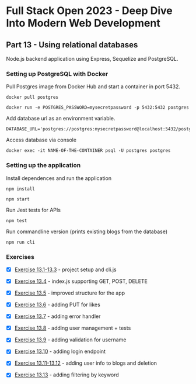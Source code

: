# Full Stack Open 2023 - Deep Dive Into Modern Web Development

## Part 13 - Using relational databases

Node.js backend application using Express, Sequelize and PostgreSQL.

### Setting up PostgreSQL with Docker

Pull Postgres image from Docker Hub and start a container in port 5432.

    docker pull postgres
    
    docker run -e POSTGRES_PASSWORD=mysecretpassword -p 5432:5432 postgres

Add database url as an environment variable.

    DATABASE_URL='postgres://postgres:mysecretpassword@localhost:5432/postgres'

Access database via console 

    docker exec -it NAME-OF-THE-CONTAINER psql -U postgres postgres

### Setting up the application 

Install dependences and run the application

    npm install 

    npm start

Run Jest tests for APIs

    npm test

Run commandline version (prints existing blogs from the database)

    npm run cli

### Exercises

- [x] [Exercise 13.1-13.3](https://github.com/ruusukivi/fullstack-part13-postgresql/tree/13.1-13.3) -  project setup and cli.js
- [x] [Exercise 13.4](https://github.com/ruusukivi/fullstack-part13-postgresql/tree/13.4) -  index.js supporting GET, POST, DELETE
- [x] [Exercise 13.5](https://github.com/ruusukivi/fullstack-part13-postgresql/tree/13.5) -  improved structure for the app
- [x] [Exercise 13.6](https://github.com/ruusukivi/fullstack-part13-postgresql/tree/13.6) -  adding PUT for likes
- [x] [Exercise 13.7](https://github.com/ruusukivi/fullstack-part13-postgresql/tree/13.7) -  adding error handler
- [x] [Exercise 13.8](https://github.com/ruusukivi/fullstack-part13-postgresql/tree/13.8) -  adding user management + tests
- [x] [Exercise 13.9](https://github.com/ruusukivi/fullstack-part13-postgresql/tree/13.9) -  adding validation for username
- [x] [Exercise 13.10](https://github.com/ruusukivi/fullstack-part13-postgresql/tree/13.10) -  adding login endpoint 
- [x] [Exercise 13.11-13.12](https://github.com/ruusukivi/fullstack-part13-postgresql/tree/13.11) - adding user info to blogs and deletion
- [x] [Exercise 13.13](https://github.com/ruusukivi/fullstack-part13-postgresql/tree/13.13) -  adding filtering by keyword


